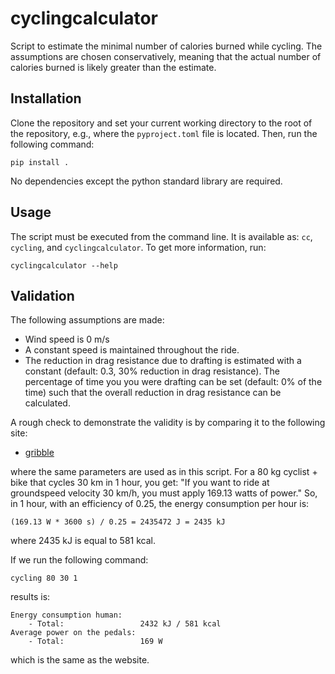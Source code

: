 # cyclingcalculator

Script to estimate the minimal number of calories burned while cycling. The
assumptions are chosen conservatively, meaning that the actual number of
calories burned is likely greater than the estimate.

## Installation

Clone the repository and set your current working directory to the root of the
repository, e.g., where the `pyproject.toml` file is located. Then, run the
following command:

```
pip install .
```

No dependencies except the python standard library are required. 

## Usage

The script must be executed from the command line. It is available as: `cc`,
`cycling`, and `cyclingcalculator`. To get more information, run:

```
cyclingcalculator --help
```

## Validation

The following assumptions are made:

- Wind speed is 0 m/s
- A constant speed is maintained throughout the ride.
- The reduction in drag resistance due to drafting is estimated with a constant
  (default: 0.3, 30%  reduction in drag resistance). The percentage of time you
  you were drafting can be set (default: 0% of the time) such that the overall
  reduction in drag resistance can be calculated.

A rough check to demonstrate the validity is by comparing it to the following
site:

- [gribble](https://www.gribble.org/cycling/power_v_speed.html?units=metric&rp_wr=70&rp_wb=10&rp_a=0.62&rp_cd=0.63&rp_dtl=2&ep_crr=0.003&ep_rho=1.293&ep_g=0&ep_headwind=0&p2v=200&v2p=30)

where the same parameters are used as in this script. For a 80 kg cyclist + bike
that cycles 30 km in 1 hour, you get: "If you want to ride at groundspeed
velocity 30 km/h, you must apply 169.13 watts of power." So, in 1 hour, with an
efficiency of 0.25, the energy consumption per hour is:

```
(169.13 W * 3600 s) / 0.25 = 2435472 J = 2435 kJ
```

where 2435 kJ is equal to 581 kcal.

If we run the following command:

```
cycling 80 30 1
```

results is:

```
Energy consumption human:
    - Total:                 2432 kJ / 581 kcal
Average power on the pedals:
    - Total:                 169 W
```

which is the same as the website.
